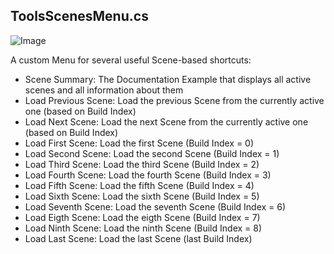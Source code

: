 ## ToolsScenesMenu.cs
![Image](../Screenshots/Editor/ToolsScenesMenu_Info.jpg)

A custom Menu for several useful Scene-based shortcuts:

- Scene Summary: The Documentation Example that displays all active scenes and all information about them
- Load Previous Scene: Load the previous Scene from the currently active one (based on Build Index)
- Load Next Scene: Load the next Scene from the currently active one (based on Build Index)
- Load First Scene: Load the first Scene (Build Index = 0)
- Load Second Scene: Load the second Scene (Build Index = 1)
- Load Third Scene: Load the third Scene (Build Index = 2)
- Load Fourth Scene: Load the fourth Scene (Build Index = 3)
- Load Fifth Scene: Load the fifth Scene (Build Index = 4)
- Load Sixth Scene: Load the sixth Scene (Build Index = 5)
- Load Seventh Scene: Load the seventh Scene (Build Index = 6)
- Load Eigth Scene: Load the eigth Scene (Build Index = 7)
- Load Ninth Scene: Load the ninth Scene (Build Index = 8)
- Load Last Scene: Load the last Scene (last Build Index)
